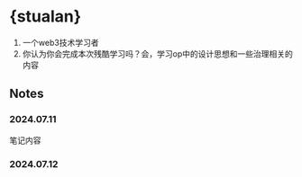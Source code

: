 # {stualan}

1. 一个web3技术学习者
2. 你认为你会完成本次残酷学习吗？会，学习op中的设计思想和一些治理相关的内容

## Notes

<!-- Content_START -->

### 2024.07.11

笔记内容

### 2024.07.12

<!-- Content_END -->
